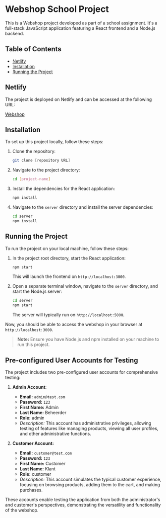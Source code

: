 # Webshop School Project

This is a Webshop project developed as part of a school assignment. It's a full-stack JavaScript application featuring a React frontend and a Node.js backend.

## Table of Contents

-   [Netlify](#netlify)
-   [Installation](#installation)
-   [Running the Project](#running-the-project)

## Netlify

The project is deployed on Netlify and can be accessed at the following URL:

[Webshop](#)

## Installation

To set up this project locally, follow these steps:

1. Clone the repository:
    ```bash
    git clone [repository URL]
    ```
2. Navigate to the project directory:
    ```bash
    cd [project-name]
    ```
3. Install the dependencies for the React application:
    ```bash
    npm install
    ```
4. Navigate to the `server` directory and install the server dependencies:
    ```bash
    cd server
    npm install
    ```

## Running the Project

To run the project on your local machine, follow these steps:

1. In the project root directory, start the React application:

    ```bash
    npm start
    ```

    This will launch the frontend on `http://localhost:3000`.

2. Open a separate terminal window, navigate to the `server` directory, and start the Node.js server:
    ```bash
    cd server
    npm start
    ```
    The server will typically run on `http://localhost:5000`.

Now, you should be able to access the webshop in your browser at `http://localhost:3000`.

> **Note:** Ensure you have Node.js and npm installed on your machine to run this project.

## Pre-configured User Accounts for Testing

The project includes two pre-configured user accounts for comprehensive testing:

1. **Admin Account:**

    - **Email:** `admin@test.com`
    - **Password:** `123`
    - **First Name:** Admin
    - **Last Name:** Beheerder
    - **Role:** admin
    - _Description:_ This account has administrative privileges, allowing testing of features like managing products, viewing all user profiles, and other administrative functions.

2. **Customer Account:**
    - **Email:** `customer@test.com`
    - **Password:** `123`
    - **First Name:** Customer
    - **Last Name:** Klant
    - **Role:** customer
    - _Description:_ This account simulates the typical customer experience, focusing on browsing products, adding them to the cart, and making purchases.

These accounts enable testing the application from both the administrator's and customer's perspectives, demonstrating the versatility and functionality of the webshop.
